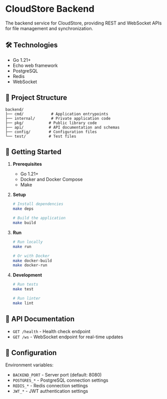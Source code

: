 # CloudStore Backend

The backend service for CloudStore, providing REST and WebSocket APIs for file management and synchronization.

## 🛠️ Technologies

- Go 1.21+
- Echo web framework
- PostgreSQL
- Redis
- WebSocket

## 📁 Project Structure

```
backend/
├── cmd/            # Application entrypoints
├── internal/       # Private application code
├── pkg/           # Public library code
├── api/           # API documentation and schemas
├── config/        # Configuration files
└── test/          # Test files
```

## 🚀 Getting Started

1. **Prerequisites**

   - Go 1.21+
   - Docker and Docker Compose
   - Make

2. **Setup**

   ```bash
   # Install dependencies
   make deps

   # Build the application
   make build
   ```

3. **Run**

   ```bash
   # Run locally
   make run

   # Or with Docker
   make docker-build
   make docker-run
   ```

4. **Development**

   ```bash
   # Run tests
   make test

   # Run linter
   make lint
   ```

## 📝 API Documentation

- `GET /health` - Health check endpoint
- `GET /ws` - WebSocket endpoint for real-time updates

## 🔧 Configuration

Environment variables:

- `BACKEND_PORT` - Server port (default: 8080)
- `POSTGRES_*` - PostgreSQL connection settings
- `REDIS_*` - Redis connection settings
- `JWT_*` - JWT authentication settings
